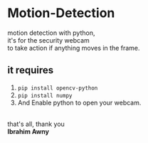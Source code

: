 # Motion-Detection
motion detection with python, <br>
it's for the security webcam<br>
to take action if anything moves in the frame.<br>

## it requires
1. `pip install opencv-python`
2. `pip install numpy`
3. And Enable python to open your webcam.
<br>
that's all, thank you <br>
<strong>Ibrahim Awny
